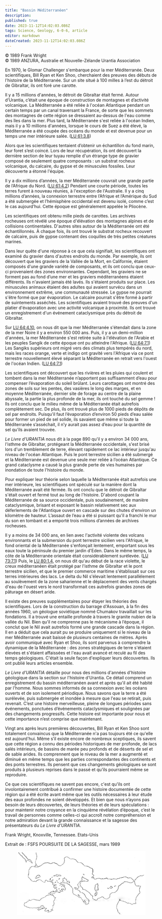 ```yaml
---
title: "Bassin Méditerranéen"
description: 
published: true
date: 2023-11-12T14:02:03.086Z
tags: Science, Geology, 6-0-6, article
editor: markdown
dateCreated: 2023-11-12T14:02:03.086Z
---
```



<p class="v-card v-sheet theme--light gray lighten-3 px-2 py-1">© 1989 Frank Wright<br>© 1989 ANZURA, Australie et Nouvelle-Zélande Urantia Association</p>


En 1970, le Glomar Challenger s'embarque pour la mer Méditerranée. Deux scientifiques, Bill Ryan et Ken Shoo, cherchaient des preuves des débuts de l'histoire de la Méditerranée. Sur un site situé à 100 milles à l’est du détroit de Gibraltar, ils ont foré une carotte.

Il y a 15 millions d'années, le détroit de Gibraltar était fermé. Autour d’Urantia, c’était une époque de construction de montagnes et d’activité volcanique. La Méditerranée a été reliée à l'océan Atlantique pendant un certain temps par un canal traversant la France, de sorte que les sommets des montagnes de cette région se dressaient au-dessus de l'eau comme des îles dans la mer. Plus tard, la Méditerranée s'est reliée à l'océan Indien, mais il y a 10 millions d'années, lorsque le cours de Suez a été élevé, la Méditerranée a été coupée des océans du monde et est devenue pour un temps une mer intérieure salée. (<a id="a16_619"></a>[LU 61:3.8](/fr/The_Urantia_Book/61#p3_8))

Alors que les scientifiques tentaient d’obtenir un échantillon du fond marin, leur foret s’est coincé. Lors de leur récupération, ils ont découvert la dernière section de leur tuyau remplie d'un étrange type de gravier composé de seulement quatre composants : un substrat rocheux volcanique, du calcaire, du gypse et de minuscules fossiles. Leur découverte a étonné l'équipe.

Il y a dix millions d’années, la mer Méditerranée couvrait une grande partie de l’Afrique du Nord. (<a id="a20_100"></a>[LU 61:4.2](/fr/The_Urantia_Book/61#p4_2)) Pendant une courte période, toutes les terres furent à nouveau réunies, à l'exception de l'Australie. Il y a cinq millions d’années, la connexion terrestre entre l’Afrique et l’Amérique du Sud a été submergée et l’hémisphère occidental est devenu isolé, comme c’est le cas aujourd’hui. Cette époque est généralement appelée le Pliocène.

Les scientifiques ont obtenu mille pieds de carottes. Les archives rocheuses ont révélé une époque d'élévation des montagnes alpines et de collisions continentales. D'autres sites autour de la Méditerranée ont été échantillonnés. À chaque fois, ils ont trouvé le substrat rocheux recouvert de calcaire, puis de gypse contenant des coquilles de très petites créatures marines.

Dans leur quête d'une réponse à ce que cela signifiait, les scientifiques ont examiné du gravier dans d'autres endroits du monde. Par exemple, ils ont découvert que les graviers de la Vallée de la Mort, en Californie, étaient composés d'une grande variété de composants, et ils ont conclu que ceux-ci provenaient des zones environnantes. Cependant, les graviers ne se forment pas au fond d’une mer et les graviers méditerranéens étaient différents. Ils n'avaient jamais été lavés. Ils s'étaient produits sur place. Les minuscules animaux étaient des adultes qui avaient survécu dans un environnement extrême, une communauté stressée. Le gypse ne pourrait s'être formé que par évaporation. Le calcaire pourrait s'être formé à partir de suintements asséchés. Les scientifiques avaient trouvé des preuves d'un platier d'évaporation avec une activité volcanique à proximité. Ils ont trouvé un enregistrement d'un événement cataclysmique près du détroit de Gibraltar.

Sur <a id="a26_4"></a>[LU 64:4.10](/fr/The_Urantia_Book/64#p4_10), on nous dit que la mer Méditerranée s'étendait dans la zone de la mer Noire il y a environ 550 000 ans. Puis, il y a un demi-million d'années, la mer Méditerranée s'est retirée suite à l'élévation de l'Arabie et les peuples Sangik de cette époque ont pu atteindre l'Afrique. (<a id="a26_325"></a>[LU 64:7.1](/fr/The_Urantia_Book/64#p7_1)) Les Sangiks supérieurs ont migré vers des climats plus tempérés du nord, mais les races orange, verte et indigo ont gravité vers l'Afrique via ce pont terrestre nouvellement élevé séparant la Méditerranée en retrait vers l'ouest de l'océan Indien. (<a id="a26_617"></a>[LU 64:7.1](/fr/The_Urantia_Book/64#p7_1))

Les scientifiques ont découvert que les rivières et les pluies qui coulent et tombent dans la mer Méditerranée n’apportent pas suffisamment d’eau pour compenser l’évaporation du soleil brûlant. Leurs carottages ont montré des zones de sols sur les pentes, des vasières le long des marges, et en moyenne Méditerranée, dernier site de forage au centre de la plaine abyssale, la partie la plus profonde de la mer, ils ont touché du sel gemme ! Ils ont conclu que le milieu même de la Méditerranée était autrefois complètement sec. De plus, ils ont trouvé plus de 1000 pieds de dépôts de sel par endroits. Puisqu’il faut l’évaporation d’environ 50 pieds d’eau salée pour former un pied de sel solide, ils savaient que même si toute la Méditerranée s’asséchait, il n’y aurait pas assez d’eau pour la quantité de sel qu’ils avaient trouvée.

_Le Livre d'URANTIA_ nous dit à la page 890 qu'il y a environ 34 000 ans, l'isthme de Gibraltar, protégeant la Méditerranée occidentale, s'est brisé lors d'un tremblement de terre, élevant rapidement ce lac intérieur jusqu'au niveau de l'océan Atlantique. Puis le pont terrestre sicilien a été submergé et la Méditerranée est devenue une seule mer reliée à l’océan Atlantique. Ce grand cataclysme a causé la plus grande perte de vies humaines par inondation de toute l'histoire du monde.

Pour expliquer leur théorie selon laquelle la Méditerranée était autrefois une mer intérieure, les scientifiques ont spéculé sur la manière dont la Méditerranée avait été fermée. Ils ont conclu que le détroit de Gibraltar s'était ouvert et fermé tout au long de l'histoire. D'abord coupant la Méditerranée de sa source occidentale, puis soudainement, de manière cataclysmique, brisant et exposant le bassin relativement sec aux déferlements de l'Atlantique ouvert en cascade sur des chutes d'environ un kilomètre de hauteur. L’assaut de l’eau a été si puissant qu’il a franchi le mur du son en tombant et a emporté trois millions d’années de archives rocheuses.

Il y a moins de 34 000 ans, en lien avec l'activité violente des volcans environnants et la submersion du pont terrestre sicilien vers l'Afrique, le fond oriental de la Méditerranée s'enfonçait lentement, emportant sous les eaux toute la péninsule du premier jardin d'Eden. Dans le même temps, la côte de la Méditerranée orientale était considérablement surélevée. (<a id="a34_366"></a>[LU 73:7.1](/fr/The_Urantia_Book/73#p7_1)) Puis, le <a id="a34_418"></a>[LU 80:1.4](/fr/The_Urantia_Book/80#p1_4), on nous dit qu'au début de la race violette, le creux méditerranéen était protégé par l'isthme de Gibraltar et le pont terrestre sicilien, et que le premier commerce maritime s'établissait sur ces terres intérieures des lacs. Le delta du Nil s'élevait lentement parallèlement au soulèvement de la zone saharienne et le déplacement des vents chargés d'eau de l'ouest vers le nord transformait ces autrefois grandes zones de pâturage en désert aride.

Il existe des preuves supplémentaires pour étayer les théories des scientifiques. Lors de la construction du barrage d'Assouan, à la fin des années 1960, un géologue soviétique nommé Chumakov travaillait sur les fondations. Il a trouvé une entaille profonde à travers le granite nubien de la vallée du Nil. Bien qu’il ne comprenne pas le mécanisme à l’époque, il conclut que le Nil avait autrefois formé une grande cascade dans la région. Il en a déduit que cela aurait pu se produire uniquement si le niveau de la mer Méditerranée avait baissé de plusieurs centaines de mètres. Après avoir communiqué avec Ryan et Shoo, ils sont parvenus à comprendre la dynamique de la Méditerranée : des zones stratégiques de terre s'étaient élevées et s'étaient affaissées et l'eau avait avancé et reculé au fil des temps géologiques. C'était la seule façon d'expliquer leurs découvertes. Ils ont publié leurs articles ensemble.

_Le Livre d'URANTIA_ détaille pour nous des millions d'années d'histoire géologique dans la section sur l'histoire d'Urantia. Ce détail comprend un enregistrement du bassin méditerranéen avant et après qu'il ait été habité par l'homme. Nous sommes informés de sa connexion avec les océans ouverts et de son isolement périodique. Nous savons que la terre a été surélevée, puis submergée et inondée à mesure que l'eau se retirait, puis revenait. C’est une histoire merveilleuse, pleine de longues périodes sans événements, ponctuées d’événements cataclysmiques et soulignées par des changements progressifs. Cette histoire est importante pour nous et cette importance n’est comprise que maintenant.

Vingt ans après leurs premières découvertes, Bill Ryan et Ken Shoo sont totalement convaincus que la Méditerranée n'a pas toujours été ce qu'elle est aujourd'hui. Même s’il existe encore de nombreux sceptiques, ils savent que cette région a connu des périodes historiques de mer profonde, de lacs salés intérieurs, de bassins de marée peu profonds et de déserts de sel et de sable arides. Ils comprennent que le niveau de la mer a augmenté et diminué en même temps que les parties correspondantes des continents et des ponts terrestres. Ils pensent que ces changements géologiques se sont produits à plusieurs reprises dans le passé et qu’ils pourraient même se reproduire.

Ce que ces scientifiques ne savent pas encore, c'est qu'ils ont involontairement contribué à confirmer une histoire documentée de cette région qui a été écrite avant même que les outils nécessaires à leur étude des eaux profondes ne soient développés. Et bien que nous n’ayons pas besoin de leurs découvertes, de leurs théories et de leurs spéculations : pour maintenir notre croyance en la cinquième révélation d’époque, c’est le travail de personnes comme celles-ci qui accroît notre compréhension et notre admiration devant la grande connaissance et la sagesse des présentateurs du _Le Livre d'URANTIA_.

Frank Wright, Knoxville, Tennessee. Etats-Unis

Extrait de : FSFS POURSUITE DE LA SAGESSE, mars 1989

<figure id="Figure_2" class="image urantiapedia" alt="Mediterranean">
<img src="/image/article/606/Mediterranean.jpg">
</figure>

